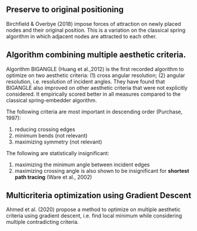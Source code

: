 
Preserve to original positioning
---
Birchfield & Overbye (2018) impose forces of attraction on newly placed nodes
and their original position. This is a variation on the classical spring
algorithm in which adjacent nodes are attracted to each other.

Algorithm combining multiple aesthetic criteria.
---
Algorithm BIGANGLE (Huang et al.,2012) is the first recorded algorithm to optimize on two aesthetic criteria:
(1) cross angular resolution; (2) angular resolution, i.e. resolution of incident angles. They have found that BIGANGLE also improved on other aesthetic criteria
that were not explicitly considered. It empirically scored better in all measures compared to the classical spring-embedder algorithm.

The following criteria are most important in descending order (Purchase, 1997):
  1. reducing crossing edges 
  2. minimum bends (not relevant)
  3. maximizing symmetry (not relevant)
  
The following are statistically insignificant:
  1. maximizing the minimum angle between incident edges
  2. maximizing crossing angle is also shown to be insignificant for **shortest
  path tracing** (Ware et al., 2002)
  
Multicriteria optimization using Gradient Descent
---
Ahmed et al. (2020) propose a method to optimize on multiple aesthetic criteria using gradient descent,
i.e. find local minimum while considering multiple contradicting criteria. 
  

